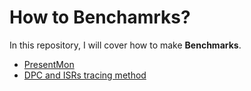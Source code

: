 # How to Benchamrks?
In this repository, I will cover how to make **Benchmarks**.
 * [PresentMon](PresentMon.md)
 * [DPC and ISRs tracing method](DPCISRs.md)
